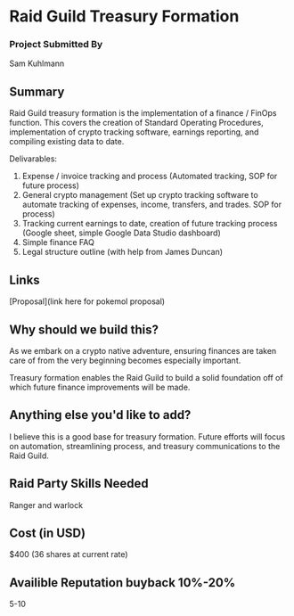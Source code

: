 # Raid Guild Treasury Formation

### Project Submitted By

Sam Kuhlmann

## Summary

Raid Guild treasury formation is the implementation of a finance / FinOps function. This covers the creation of Standard Operating Procedures, implementation of crypto tracking software, earnings reporting, and compiling existing data to date.

Delivarables:

1. Expense / invoice tracking and process (Automated tracking, SOP for future process)
2. General crypto management (Set up crypto tracking software to automate tracking of expenses, income, transfers, and trades. SOP for process)
3. Tracking current earnings to date, creation of future tracking process (Google sheet, simple Google Data Studio dashboard)
4. Simple finance FAQ
5. Legal structure outline (with help from James Duncan)

## Links

[Proposal](link here for pokemol proposal)

## Why should we build this?

As we embark on a crypto native adventure, ensuring finances are taken care of from the very beginning becomes especially important.

Treasury formation enables the Raid Guild to build a solid foundation off of which future finance improvements will be made.

## Anything else you'd like to add?

I believe this is a good base for treasury formation. Future efforts will focus on automation, streamlining process, and treasury communications to the Raid Guild.

## Raid Party Skills Needed

Ranger and warlock

## Cost (in USD)

\$400 (36 shares at current rate)

## Availible Reputation buyback 10%-20%

5-10
